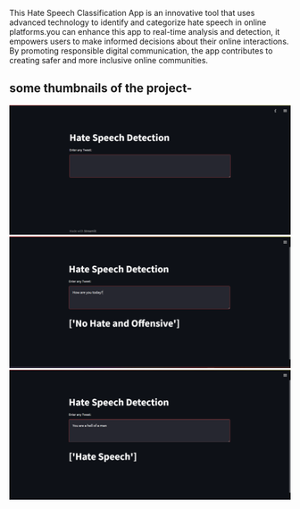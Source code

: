 
This  Hate Speech Classification App is an innovative tool that uses advanced technology to identify and categorize hate speech in online platforms.you can enhance this app to  real-time analysis and detection, it empowers users to make informed decisions about their online interactions. By promoting responsible digital communication, the app contributes to creating safer and more inclusive online communities.
## some thumbnails  of the project-
<img src="images\Screenshot 1.png" alt="Alt text" title="Optional title">
<img src="images\Screenshot 2.png" alt="Alt text" title="Optional title">
<img src="images\Screenshot 3.png" alt="Alt text" title="Optional title">